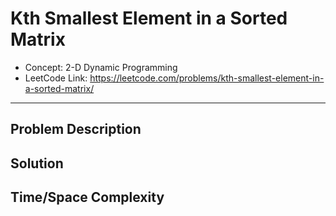 # Kth Smallest Element in a Sorted Matrix

- Concept: 2-D Dynamic Programming
- LeetCode Link: https://leetcode.com/problems/kth-smallest-element-in-a-sorted-matrix/

---

## Problem Description

## Solution

## Time/Space Complexity

